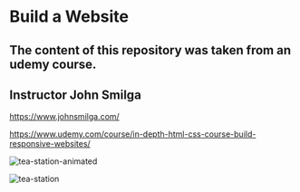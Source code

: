# Build a Website

## The content of this repository was taken from an udemy course.
## Instructor John Smilga

https://www.johnsmilga.com/

https://www.udemy.com/course/in-depth-html-css-course-build-responsive-websites/


![tea-station-animated](https://user-images.githubusercontent.com/50461475/92155449-cbcdea80-edfd-11ea-8bb2-590baf4d2288.gif)


![tea-station](https://user-images.githubusercontent.com/50461475/92154331-02a30100-edfc-11ea-9b1d-03eff500d65b.gif)




